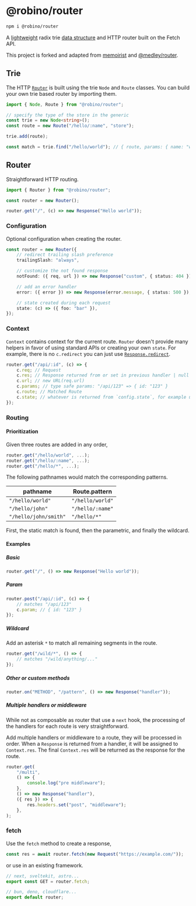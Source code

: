 # @robino/router

```bash
npm i @robino/router
```

A [lightweight](https://bundlephobia.com/package/@robino/router) radix trie [data structure](https://en.wikipedia.org/wiki/Radix_tree) and HTTP router built on the Fetch API.

This project is forked and adapted from [memoirist](https://github.com/SaltyAom/memoirist) and [@medley/router](https://github.com/medleyjs/router).

## Trie

The HTTP [`Router`](#router) is built using the trie `Node` and `Route` classes. You can build your own trie based router by importing them.

```ts
import { Node, Route } from "@robino/router";

// specify the type of the store in the generic
const trie = new Node<string>();
const route = new Route("/hello/:name", "store");

trie.add(route);

const match = trie.find("/hello/world"); // { route, params: { name: "world" } }
```

## Router

Straightforward HTTP routing.

```ts
import { Router } from "@robino/router";

const router = new Router();

router.get("/", (c) => new Response("Hello world"));
```

### Configuration

Optional configuration when creating the router.

```ts
const router = new Router({
	// redirect trailing slash preference
	trailingSlash: "always",

	// customize the not found response
	notFound: ({ req, url }) => new Response("custom", { status: 404 }),

	// add an error handler
	error: ({ error }) => new Response(error.message, { status: 500 }),

	// state created during each request
	state: (c) => ({ foo: "bar" }),
});
```

### Context

`Context` contains context for the current route. `Router` doesn't provide many helpers in favor of using standard APIs or creating your own `state`. For example, there is no `c.redirect` you can just use [`Response.redirect`](https://developer.mozilla.org/en-US/docs/Web/API/Response/redirect_static).

```ts
router.get("/api/:id", (c) => {
	c.req; // Request
	c.res; // Response returned from or set in previous handler | null
	c.url; // new URL(req.url)
	c.params; // type safe params: "/api/123" => { id: "123" }
	c.route; // Matched Route
	c.state; // whatever is returned from `config.state`, for example use for an auth helper or a key/value store
});
```

### Routing

#### Prioritization

Given three routes are added in any order,

```ts
router.get("/hello/world", ...);
router.get("/hello/:name", ...);
router.get("/hello/*", ...);
```

The following pathnames would match the corresponding patterns.

| pathname              | Route.pattern    |
| --------------------- | ---------------- |
| `"/hello/world"`      | `"/hello/world"` |
| `"/hello/john"`       | `"/hello/:name"` |
| `"/hello/john/smith"` | `"/hello/*"`     |

First, the static match is found, then the parametric, and finally the wildcard.

#### Examples

##### Basic

```ts
router.get("/", () => new Response("Hello world"));
```

##### Param

```ts
router.post("/api/:id", (c) => {
	// matches "/api/123"
	c.param; // { id: "123" }
});
```

##### Wildcard

Add an asterisk `*` to match all remaining segments in the route.

```ts
router.get("/wild/*", () => {
	// matches "/wild/anything/..."
});
```

##### Other or custom methods

```ts
router.on("METHOD", "/pattern", () => new Response("handler"));
```

##### Multiple handlers or middleware

While not as composable as router that use a `next` hook, the processing of the handlers for each route is very straightforward.

Add multiple handlers or middleware to a route, they will be processed in order. When a `Response` is returned from a handler, it will be assigned to `Context.res`. The final `Context.res` will be returned as the response for the route.

```ts
router.get(
	"/multi",
	() => {
		console.log("pre middleware");
	},
	() => new Response("handler"),
	({ res }) => {
		res.headers.set("post", "middleware");
	},
);
```

### fetch

Use the `fetch` method to create a response,

```ts
const res = await router.fetch(new Request("https://example.com/"));
```

or use in an existing framework.

```ts
// next, sveltekit, astro...
export const GET = router.fetch;
```

```ts
// bun, deno, cloudflare...
export default router;
```

